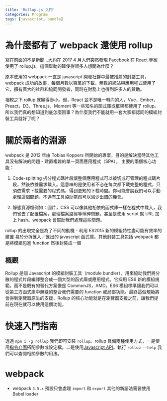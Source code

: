 ```yaml
---
title: 'Rollup.js 入門'
categories: Program
tags: [javascript, bundle]
---
```


# 為什麼都有了 webpack 還使用 rollup

寫在前面的不是新聞...大約在 2017 4 月人們突然發現 Facebook 在 React 專案使用了 rollup.js。這個舉動的確使得很多人想問為什麼？

原本使用的 webpack 一直是 javascript 開發社群中最被推薦的封裝工具，webpack 成功的故事，每個月數以百萬的下載，無數的網站與應用程式使用了它，擁有廣大的社群和協同開發者，同時在財務上也得到許多人的贊助。

相較之下 rollup 就顯得渺小。但，React 並不是唯一轉向的人，Vue，Ember，Preact，D3，Three.js，Moment 等一些知名的函式庫或框架都使用了 rollup。所以我們真的想知道到底怎麼回事？為什麼我們不能就用一套大家都認同的模組封裝工具就好了呢？

# 關於兩者的淵源

webpack 是 2012 年由 Tobias Koppers 所開始的專案，目的是解決當時其他工具沒有解決的問題 - 建置複雜的單一頁面應用程式（SPA）。
主要的兩個核心功能：

1. Code-splitting 拆分程式碼片段讓整個應用程式可以被切成可管理的程式碼片段，然後依據需求載入。這意味的是使用者不必在每次都下載完整的程式，只須依需求下載需要的程式碼，得到更短的下載時間。你可能會說我們可以手動處理這個問題，不過有工具協助當然可以減少出錯的機會。

2. 靜態資源檔例如：圖片，CSS 可以像其他相依的函式庫一樣在程式中載入，我們省去了配置檔案，處理檔案路徑等瑣碎問題，甚至是使用 script 幫 URL 加上 hash。webpack 會幫助我們處理這些問題。

rollup 的出現完全是為了不同的動機 - 利用 ES2015 新的模組特性盡可能有效率的建置 易於分拆匯入／匯出的 javascript 函式庫。其他封裝工具包括 webpack 都是將模組包進 function 然後封裝成一個


## 概觀

Rollup 是個 Javascript 的模組封裝工具（module bundler），用來協助我們將分散的程式片段編譯整合成一個大型的函式庫或應用程式。它採用 ES6 新的模組規範，而不是既有的替代方案像是 CommonJS，AMD。ES6 模組標準讓我們可以從第三方函式庫中無縫的整合我們需要的 function 或局部功能。最終這個規範將會得到瀏覽器原生的支援，Rollup 的核心功能就是在瀏覽器支援之前，讓我們提前在現在就可以使用這個功能。

# 快速入門指南

透過 `npm i -g rollup` 我們即可安裝 `rollup`。rollup 具備兩種使用方式，一是使用[指令介面](https://github.com/rollup/rollup/wiki/Command-Line-Interface)搭配參數或設定檔。二是使用[Javascript API](https://github.com/rollup/rollup/wiki/JavaScript-API)。執行 `rollup --help` 我們可以查閱相關參數的用法。


# webpack 

* webpack `3.5.x` 預設只會處理 `import` 和 `export` 其他的新語法需要使用 Babel loader